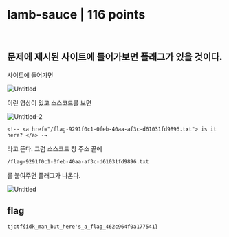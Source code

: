 # lamb-sauce | 116 points

<br>

## 문제에 제시된 사이트에 들어가보면 플래그가 있을 것이다.
사이트에 들어가면

![Untitled](https://user-images.githubusercontent.com/87555811/168947553-a7ff71f2-cd0e-4f5b-bcbb-700b33f7d433.png)

이런 영상이 있고 소스코드를 보면

![Untitled-2](https://user-images.githubusercontent.com/87555811/169002715-f625b330-9d97-4fdc-a30f-cb6862fba15d.png)

```
<!-- <a href="/flag-9291f0c1-0feb-40aa-af3c-d61031fd9896.txt"> is it here? </a> -→
``` 
라고 뜬다.
그럼 소스코드 창 주소 끝에
```
/flag-9291f0c1-0feb-40aa-af3c-d61031fd9896.txt
```
를 붙여주면 플래그가 나온다.

![Untitled](https://user-images.githubusercontent.com/87555811/169006310-046a5ced-2289-4383-8893-3ef0d67790a9.png)

## flag
````
tjctf{idk_man_but_here's_a_flag_462c964f0a177541}
